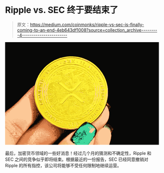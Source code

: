 # Ripple vs. SEC 终于要结束了

> 原文：<https://medium.com/coinmonks/ripple-vs-sec-is-finally-coming-to-an-end-4eb643df1008?source=collection_archive---------4----------------------->

![](img/e07353c2426f854698d50cfb95912c97.png)

最后，加密货币领域的一些好消息！经过几个月的猜测和不确定性，Ripple 和 SEC 之间的竞争似乎即将结束。根据最近的一份报告，SEC 已经同意撤销对 Ripple 的所有指控，该公司将能够不受任何限制地继续运营。